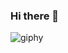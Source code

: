 ### Hi there 👋
![giphy](https://github.com/ryuuunothuman/ryuuunothuman/assets/113505800/741a63db-aa1e-4ef4-a463-82967612ca61)



